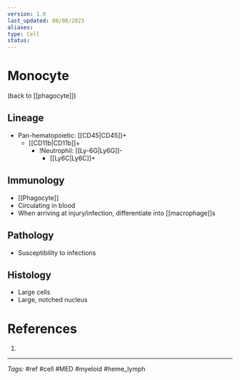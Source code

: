 ```yaml
---
version: 1.0
last_updated: 08/08/2023
aliases: 
type: Cell
status: 
---
```


# Monocyte

(back to [[phagocyte]])

## Lineage
- Pan-hematopoietic: [[CD45\|CD45]]+
	- [[CD11b|CD11b]]+
		- !Neutrophil: [[Ly-6G|Ly6G]]-
			- [[Ly6C|Ly6C]]+
## Immunology
- [[Phagocyte]]
- Circulating in blood
- When arriving at injury/infection, differentiate into [[macrophage]]s
## Pathology
- Susceptibility to infections
## Histology
- Large cells
- Large, notched nucleus

# References
1. 

---
_Tags:_ #ref #cell #MED #myeloid #heme_lymph 